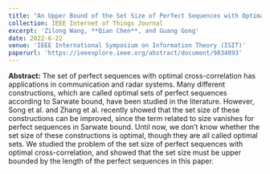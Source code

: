 ```yaml
---
title: "An Upper Bound of the Set Size of Perfect Sequences with Optimal Cross-correlation"
collection: IEEE Internet of Things Journal
excerpt: 'Zilong Wang, **Qian Chen**, and Guang Gong'
date: 2022-6-22
venue: 'IEEE International Symposium on Information Theory (ISIT)'
paperurl: 'https://ieeexplore.ieee.org/abstract/document/9834893'
---
```

**Abstract:** The set of perfect sequences with optimal cross-correlation has applications in communication and radar systems. Many different constructions, which are called optimal sets of perfect sequences according to Sarwate bound, have been studied in the literature. However, Song et al. and Zhang et al. recently showed that the set size of these constructions can be improved, since the term related to size vanishes for perfect sequences in Sarwate bound. Until now, we don’t know whether the set size of these constructions is optimal, though they are all called optimal sets. We studied the problem of the set size of perfect sequences with optimal cross-correlation, and showed that the set size must be upper bounded by the length of the perfect sequences in this paper.
